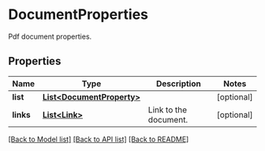 
# DocumentProperties
Pdf document properties.

## Properties
Name | Type | Description | Notes
------------ | ------------- | ------------- | -------------
**list** | [**List&lt;DocumentProperty&gt;**](DocumentProperty.md) |  | [optional]
**links** | [**List&lt;Link&gt;**](Link.md) | Link to the document. | [optional]


[[Back to Model list]](../README.md#documentation-for-models) [[Back to API list]](../README.md#documentation-for-api-endpoints) [[Back to README]](../README.md)


